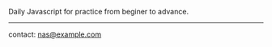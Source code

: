Daily Javascript for practice  from beginer to advance.
____________________________
contact: nas@example.com